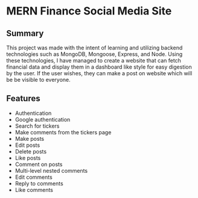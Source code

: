 # MERN Finance Social Media Site

## Summary

This project was made with the intent of learning and utilizing backend technologies such as MongoDB, Mongoose, Express, and Node. Using these technologies, I have managed to create a website that can fetch financial data and display them in a dashboard like style for easy digestion by the user. If the user wishes, they can make a post on website which will be be visible to everyone.

## Features

- Authentication
- Google authentication
- Search for tickers
- Make comments from the tickers page
- Make posts
- Edit posts
- Delete posts
- Like posts
- Comment on posts
- Multi-level nested comments
- Edit comments
- Reply to comments
- Like comments
